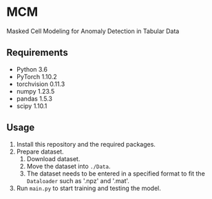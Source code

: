 # MCM

Masked Cell Modeling for Anomaly Detection in Tabular Data


## Requirements
+ Python 3.6
+ PyTorch 1.10.2
+ torchvision 0.11.3
+ numpy 1.23.5
+ pandas 1.5.3
+ scipy 1.10.1

## Usage
1. Install this repository and the required packages.
2. Prepare dataset.
   1) Download dataset.
   2) Move the dataset into `./Data`. 
   3) The dataset needs to be entered in a specified format to fit the `Dataloader` such as '.npz' and '.mat'.
4. Run `main.py` to start training and testing the model. 
